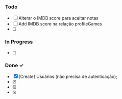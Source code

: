 ### Todo

- [ ] Alterar o IMDB score para aceitar notas 
- [ ] Add IMDB score na relação profileGames
- [ ] 

### In Progress

- [ ] 

### Done ✓

- [x] [Create] Usuários (não precisa de autenticação);
- [x]
- [x]
- [x]